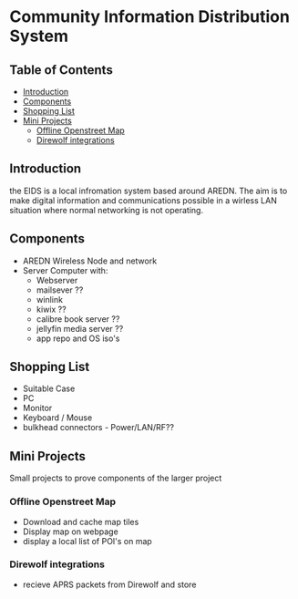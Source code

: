 # Community Information Distribution System <!-- omit from toc -->

## Table of Contents  <!-- omit from toc -->

- [Introduction](#introduction)
- [Components](#components)
- [Shopping List](#shopping-list)
- [Mini Projects](#mini-projects)
  - [Offline Openstreet Map](#offline-openstreet-map)
  - [Direwolf integrations](#direwolf-integrations)

## Introduction

the EIDS is a local infromation system based around AREDN. The aim is to make
digital information and communications possible in a wirless LAN situation
where normal networking is not operating.

## Components

- AREDN Wireless Node and network
- Server Computer with:
  - Webserver
  - mailsever ??
  - winlink
  - kiwix ??
  - calibre book server ??
  - jellyfin media server ??
  - app repo and OS iso's

## Shopping List

- Suitable Case
- PC
- Monitor
- Keyboard / Mouse
- bulkhead connectors - Power/LAN/RF??

## Mini Projects

Small projects to prove components of the larger project

### Offline Openstreet Map

- Download and cache map tiles
- Display map on webpage
- display a local list of POI's on map

### Direwolf integrations

- recieve APRS packets from Direwolf and store
